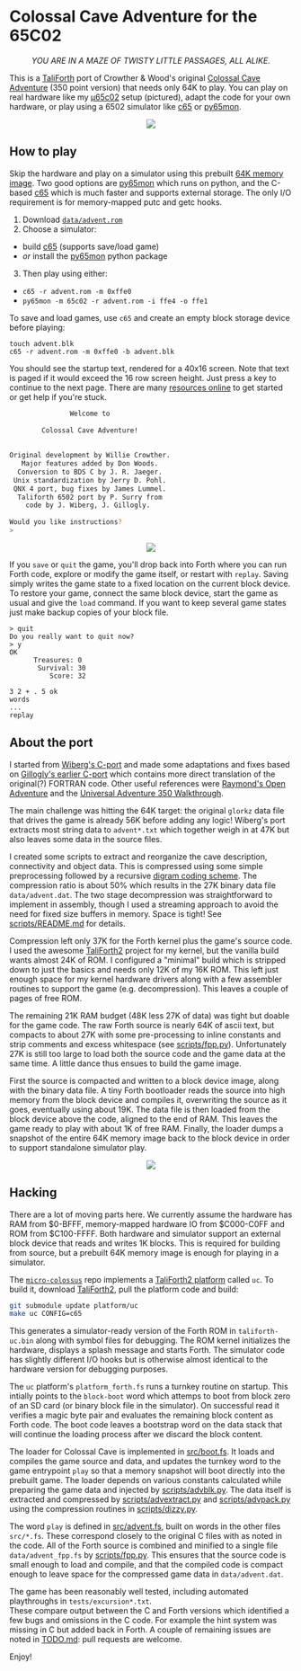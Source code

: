 Colossal Cave Adventure for the 65C02
===

<p align="center"><em>
YOU ARE IN A MAZE OF TWISTY LITTLE PASSAGES, ALL ALIKE.
</em></p>

This is a [TaliForth][tali] port of Crowther & Wood's original 
[Colossal Cave Adventure](cca) (350 point version) that needs only 64K to play.
You can play on real hardware like my [&micro;65c02](uc) setup (pictured), 
adapt the code for your own hardware,
or play using a 6502 simulator like [c65][c65] or [py65mon][py65].

<p align="center">
  <img src="doc/adventure-splash.jpeg" />
</p>

[cca]: https://en.wikipedia.org/wiki/Colossal_Cave_Adventure
[tali]: https://github.com/SamCoVT/TaliForth2
[uc]: https://github.com/patricksurry/taliforth-uc
[c65]: https://github.com/patricksurry/c65
[py65]: https://github.com/mnaberez/py65

How to play
---

Skip the hardware and play on a simulator using this prebuilt
[64K memory image](data/advent.rom).
Two good options are
[py65mon][py65] which runs on python, and the C-based 
[c65][c65] which is much faster and supports external storage.
The only I/O requirement is for memory-mapped putc and getc hooks.

1. Download [`data/advent.rom`](data/advent.rom)
2. Choose a simulator:
  - build [c65][c65] (supports save/load game)
  - *or* install the [py65mon][py65] python package
3. Then play using either:
  - `c65 -r advent.rom -m 0xffe0`
  - `py65mon -m 65c02 -r advent.rom -i ffe4 -o ffe1`

To save and load games, use `c65` and create an empty block storage device before playing:
```
touch advent.blk
c65 -r advent.rom -m 0xffe0 -b advent.blk
```

You should see the startup text, rendered for a 40x16 screen.
Note that text is paged if it would exceed the 16 row screen height.
Just press a key to continue to the next page. 
There are many [resources online](https://rickadams.org/adventure/) 
to get started or get help if you're stuck.

```sh
               Welcome to                                               
                                                                        
        Colossal Cave Adventure!                                        
                                                                        
                                                                        
Original development by Willie Crowther.                                
   Major features added by Don Woods.                                   
  Conversion to BDS C by J. R. Jaeger.                                  
 Unix standardization by Jerry D. Pohl.                                 
 QNX 4 port, bug fixes by James Lummel.                                 
  Taliforth 6502 port by P. Surry from                                  
    code by J. Wiberg, J. Gillogly.                                     
                                                                        
Would you like instructions?                                            
> 
```

<p align="center">
  <img src="doc/adventure-help.jpeg" />
</p>

If you `save` or `quit` the game, you'll drop back into Forth
where you can run Forth code, explore or modify the game itself,
or restart with `replay`.
Saving simply writes the game state to a fixed location on the current block device.
To restore your game, connect the same block device, 
start the game as usual and give the `load` command.
If you want to keep several game states just make backup copies of your block file.

```
> quit                      
Do you really want to quit now?         
> y                                     
OK                                      
      Treasures: 0                      
       Survival: 30                     
          Score: 32                     
                                    
3 2 + . 5 ok
words
...
replay
```

About the port
---

I started from 
[Wiberg's C-port](https://github.com/troglobit/adventure) 
and made some adaptations and fixes based on 
[Gillogly's earlier C-port](https://www.ifarchive.org/indexes/if-archive/games/source/)
which contains more direct translation of the original(?) FORTRAN code.
Other useful references were [Raymond's Open Adventure](https://gitlab.com/esr/open-adventure)
and the [Universal Adventure 350 Walkthrough](https://www.mipmip.org/dev/IFrescue/ajf/Universal350.html).

The main challenge was hitting the 64K target:
the original `glorkz` data file that drives
the game is already 56K before adding any logic!
Wiberg's port extracts most string data to `advent*.txt`
which together weigh in at 47K but also leaves some data in the source files.

I created some scripts to extract and reorganize the cave description,
connectivity and object data.  This is compressed using some simple preprocessing
followed by a recursive [digram coding scheme](https://en.wikipedia.org/wiki/Byte_pair_encoding).
The compression ratio is about 50% which results in the 27K
binary data file `data/advent.dat`.
The two stage decompression was straightforward to implement in assembly,
though I used a streaming approach to avoid the need for fixed size buffers in memory.
Space is tight!
See [scripts/README.md](scripts/README.md) for details.

Compression left only 37K for the Forth kernel plus the game's source code.
I used the awesome [TaliForth2][tali] project
for my kernel, but the vanilla build wants almost 24K of ROM.
I configured a "minimal" build which is stripped down to just the basics
and needs only 12K of my 16K ROM.
This left just enough space for my kernel hardware drivers
along with a few assembler routines to support the game (e.g. decompression).
This leaves a couple of pages of free ROM.

The remaining 21K RAM budget (48K less 27K of data)
was tight but doable for the game code.
The raw Forth source is nearly 64K of ascii text, but compacts to about 27K
with some pre-processing to inline constants and strip comments and excess whitespace 
(see [scripts/fpp.py](fpp.py)).
Unfortunately 27K is still too large to load both the source code and the game data at the same time.
A little dance thus ensues to build the game image.

First the source is compacted
and written to a block device image, along with the binary data file.
A tiny Forth bootloader reads the source
into high memory from the block device and compiles it,
overwriting the source as it goes, eventually using about 19K.
The data file is then loaded from the block device above the code,
aligned to the end of RAM.
This leaves the game ready to play with about 1K of free RAM.
Finally, the loader dumps a snapshot of the entire 64K memory image 
back  to the block device in order to support standalone simulator play.

<p align="center">
  <img src="doc/adventure-enter.jpeg" />
</p>

Hacking
---

There are a lot of moving parts here.  We currently assume the hardware
has RAM from $0-BFFF, memory-mapped hardware IO from $C000-C0FF and ROM from $C100-FFFF.
Both hardware and simulator support an external block device that
reads and writes 1K blocks.  This is required for building from source, but
a prebuilt 64K memory image is enough for playing in a simulator.

The [`micro-colossus`][uc] repo implements a 
[TaliForth2 platform](https://github.com/SamCoVT/TaliForth2/tree/master-64tass/platform) called `uc`.
To build it, download [TaliForth2][tali], pull the platform code and build:
```sh
git submodule update platform/uc
make uc CONFIG=c65
```
This generates a simulator-ready version of the Forth ROM in `taliforth-uc.bin` 
along with symbol files for debugging.
The ROM kernel initializes the hardware, 
displays a splash message and starts Forth.
The simulator code has slightly different I/O hooks
but is otherwise almost identical to the hardware version
for debugging purposes.

The `uc` platform's `platform_forth.fs` runs a turnkey routine
on startup. 
This intially points to the `block-boot` word 
which attemps to boot from block zero of an SD card 
(or binary block file in the simulator).
On successful read it verifies a magic byte pair 
and evaluates the remaining block content as Forth code.
The boot code leaves a bootstrap word on the data stack 
that will continue the loading process after we discard
the block content.

The loader for Colossal Cave is implemented in [src/boot.fs](src/boot.fs).
It loads and compiles the game source and data, 
and updates the turnkey word to the game entrypoint `play`
so that a memory snapshot will boot directly into the prebuilt game.
The loader depends on various constants calculated while preparing
the game data and injected by [scripts/advblk.py](scripts/advblk.py).
The data itself is extracted and compressed by 
[scripts/advextract.py](scripts/advextract.py)
and [scripts/advpack.py](scripts/advpack.py) 
using the compression routines in [scripts/dizzy.py](scripts/dizzy.py).

The word `play` is defined in [src/advent.fs](src/advent.fs),
built on words in the other files `src/*.fs`.
These correspond closely to the original C files with
as noted in the code.
All of the Forth source is combined and minified to 
a single file `data/advent_fpp.fs` by [scripts/fpp.py](scripts/fpp.py).
This ensures that the source code is small enough to load 
and compile, and that the compiled code is compact enough 
to leave space for the compressed game data in `data/advent.dat`.

The game has been reasonably well tested, including automated
playthroughs in `tests/excursion*.txt`.  
These compare output between the C and Forth versions 
which identified a few bugs and omissions in the C code.
For example the hint system was missing in C but added back in Forth.
A couple of remaining issues are noted in [TODO.md](TODO.md): 
pull requests are welcome.

Enjoy!